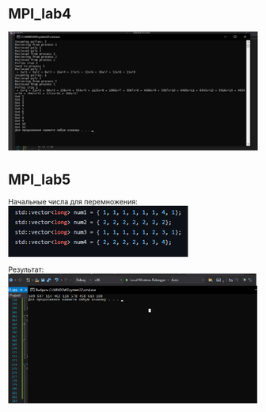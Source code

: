 # MPI_lab4
![example](poly.png)

# MPI_lab5
Начальные числа для перемножения:
![init](init.png)

Результат:
![example](Toom3.png)
